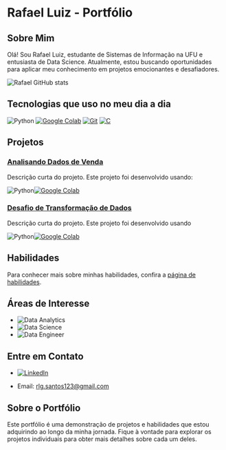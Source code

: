# Rafael Luiz - Portfólio

## Sobre Mim
Olá! Sou Rafael Luiz, estudante de Sistemas de Informação na UFU e entusiasta de Data Science. Atualmente, estou buscando oportunidades para aplicar meu conhecimento em projetos emocionantes e desafiadores.

![Rafael GitHub stats](https://github-readme-stats.vercel.app/api?username=Rafarockdf&show_icons=true&theme=dracula)

## Tecnologias que uso no meu dia a dia

![Python](https://img.shields.io/badge/Python-14354C?style=for-the-badge&logo=python&logoColor=white)
[![Google Colab](https://img.shields.io/badge/Google_Colab-F9AB00?style=for-the-badge&logo=google-colab&logoColor=white)](https://colab.research.google.com/)
[![Git](https://img.shields.io/badge/Git-F05032?style=for-the-badge&logo=git&logoColor=white)](https://git-scm.com/)
[![C](https://img.shields.io/badge/C-00599C?style=for-the-badge&logo=c&logoColor=white)](https://en.wikipedia.org/wiki/C_(programming_language))




## Projetos

### [Analisando Dados de Venda](https://github.com/Rafarockdf/Portifolio_Data_analytics_Data_Science/tree/main/Projeto1-An%C3%A1liseDeDados-Python)

Descrição curta do projeto. Este projeto foi desenvolvido usando:

![Python](https://img.shields.io/badge/Python-14354C?style=for-the-badge&logo=python&logoColor=white)[![Google Colab](https://img.shields.io/badge/Google_Colab-F9AB00?style=for-the-badge&logo=google-colab&logoColor=white)](https://colab.research.google.com/)



### [Desafio de Transformação de Dados](https://github.com/Rafarockdf/Portifolio_Data_analytics_Data_Science/tree/main/Desafio)

Descrição curta do projeto. Este projeto foi desenvolvido usando

![Python](https://img.shields.io/badge/Python-14354C?style=for-the-badge&logo=python&logoColor=white)[![Google Colab](https://img.shields.io/badge/Google_Colab-F9AB00?style=for-the-badge&logo=google-colab&logoColor=white)](https://colab.research.google.com/)

## Habilidades

Para conhecer mais sobre minhas habilidades, confira a [página de habilidades](habilidades.md).

## Áreas de Interesse

- ![Data Analytics](https://img.shields.io/badge/Data_Analytics-FF5733?style=for-the-badge)
- ![Data Science](https://img.shields.io/badge/Data_Science-2977C9?style=for-the-badge)
- ![Data Engineer](https://img.shields.io/badge/Data_Engineer-FF9900?style=for-the-badge)


## Entre em Contato


- [![LinkedIn](https://img.shields.io/badge/LinkedIn-0077B5?style=for-the-badge&logo=linkedin&logoColor=white)](https://www.linkedin.com/in/rafael-luiz-gon%C3%A7alves-dos-santos-856a15226/)


- Email: rlg.santos123@gmail.com
 

## Sobre o Portfólio

Este portfólio é uma demonstração de projetos e habilidades que estou adquirindo ao longo da minha jornada. Fique à vontade para explorar os projetos individuais para obter mais detalhes sobre cada um deles.
